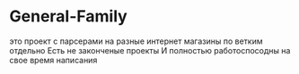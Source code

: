 # General-Family
это проект с парсерами на разные интернет магазины по ветким отдельно
Есть не законченые проекты И полностью работоспосодны на свое время написания
